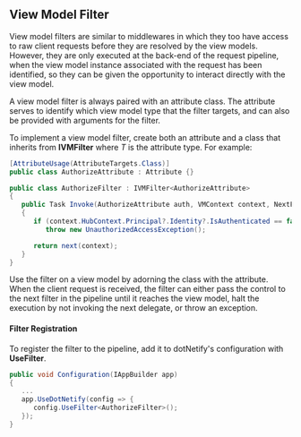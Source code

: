 ## View Model Filter

View model filters are similar to middlewares in which they too have access to raw client requests before they are resolved by the view models. However, they are only executed at the back-end of the request pipeline, when the view model instance associated with the request has been identified, so they can be given the opportunity to interact directly with the view model.

A view model filter is always paired with an attribute class. The attribute serves to identify which view model type that the filter targets, and can also be provided with arguments for the filter.

To implement a view model filter, create both an attribute and a class that inherits from __IVMFilter<T>__ where _T_ is the attribute type. For example:

```csharp
[AttributeUsage(AttributeTargets.Class)]
public class AuthorizeAttribute : Attribute {}

public class AuthorizeFilter : IVMFilter<AuthorizeAttribute>
{
   public Task Invoke(AuthorizeAttribute auth, VMContext context, NextFilterDelegate next)
   {
      if (context.HubContext.Principal?.Identity?.IsAuthenticated == false)
         throw new UnauthorizedAccessException();

      return next(context);
   }
}
```

Use the filter on a view model by adorning the class with the attribute. When the client request is received, the filter can either pass the control to the next filter in the pipeline until it reaches the view model, halt the execution by not invoking the next delegate, or throw an exception.

#### Filter Registration

To register the filter to the pipeline, add it to dotNetify's configuration with __UseFilter<T>__.

```csharp
public void Configuration(IAppBuilder app)
{
   ...
   app.UseDotNetify(config => {
      config.UseFilter<AuthorizeFilter>();
   });
}
```
